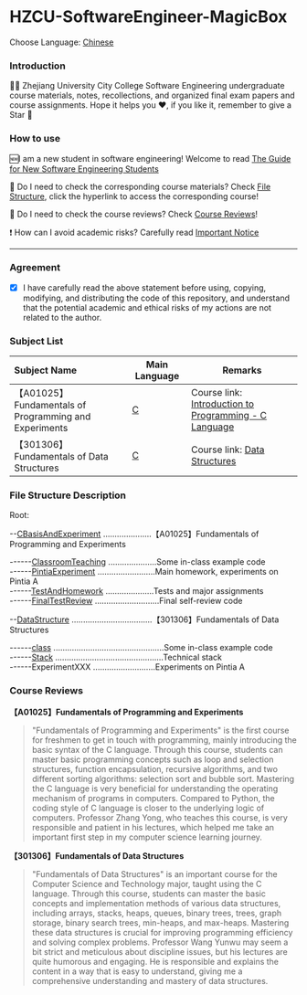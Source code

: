 # HZCU-SoftwareEngineer-MagicBox

Choose Language: [Chinese](./README.md)

### Introduction  

👨‍🎓 Zhejiang University City College Software Engineering undergraduate course materials, notes, recollections, and organized final exam papers and course assignments. Hope it helps you ❤️, if you like it, remember to give a Star 🌟   

### How to use 

🆕I am a new student in software engineering! Welcome to read [The Guide for New Software Engineering Students](./Docs/Pre/软件工程新生指北.md)  

📖 Do I need to check the corresponding course materials? Check [File Structure](#File-Structure-Description), click the hyperlink to access the corresponding course!  

📓 Do I need to check the course reviews? Check [Course Reviews](#Course-Reviews)!  

❗ How can I avoid academic risks? Carefully read [Important Notice](./NOTICE.md)  

---

### Agreement
  
- [x] I have carefully read the above statement before using, copying, modifying, and distributing the code of this repository, and understand that the potential academic and ethical risks of my actions are not related to the author.

### Subject List

| Subject Name                     | Main Language                 | Remarks                                                                                                                                                            |
| :--------------------------- | ------------------------- | --------------------------------------------------------------------------------------------------------------------------------------------------------------- |
| 【A01025】Fundamentals of Programming and Experiments | [C](https://gcc.gnu.org/) | Course link: [Introduction to Programming - C Language](https://www.icourse163.org/course/ZJU-199001) |
| 【301306】Fundamentals of Data Structures       | [C](https://gcc.gnu.org/) | Course link: [Data Structures](https://www.icourse163.org/course/ZJU-93001) |

### File Structure Description

Root:

--[CBasisAndExperiment](./CBasisAndExperiment/) .....................【A01025】Fundamentals of Programming and Experiments  

------[ClassroomTeaching](./CBasisAndExperiment/ClassroomTeaching/) .....................Some in-class example code  
------[PintiaExperiment](./CBasisAndExperiment/PintiaExperiment/) .........................Main homework, experiments on Pintia A  
------[TestAndHomework](./CBasisAndExperiment/TestAndHomework/) .....................Tests and major assignments  
------[FinalTestReview](./CBasisAndExperiment/FinalTestReview/) ............................Final self-review code  

--[DataStructure](./DataStructure/) ...................................【301306】Fundamentals of Data Structures  

------[class](./DataStructure/class/) ................................................Some in-class example code  
------[Stack](./DataStructure/Stack/) ...............................................Technical stack  
------ExperimentXXX ...........................Experiments on Pintia A


### Course Reviews

**【A01025】Fundamentals of Programming and Experiments**

> "Fundamentals of Programming and Experiments" is the first course for freshmen to get in touch with programming, mainly introducing the basic syntax of the C language. Through this course, students can master basic programming concepts such as loop and selection structures, function encapsulation, recursive algorithms, and two different sorting algorithms: selection sort and bubble sort. Mastering the C language is very beneficial for understanding the operating mechanism of programs in computers. Compared to Python, the coding style of C language is closer to the underlying logic of computers.
> Professor Zhang Yong, who teaches this course, is very responsible and patient in his lectures, which helped me take an important first step in my computer science learning journey.

**【301306】Fundamentals of Data Structures**

> "Fundamentals of Data Structures" is an important course for the Computer Science and Technology major, taught using the C language. Through this course, students can master the basic concepts and implementation methods of various data structures, including arrays, stacks, heaps, queues, binary trees, trees, graph storage, binary search trees, min-heaps, and max-heaps. Mastering these data structures is crucial for improving programming efficiency and solving complex problems.
> Professor Wang Yunwu may seem a bit strict and meticulous about discipline issues, but his lectures are quite humorous and engaging. He is responsible and explains the content in a way that is easy to understand, giving me a comprehensive understanding and mastery of data structures.
